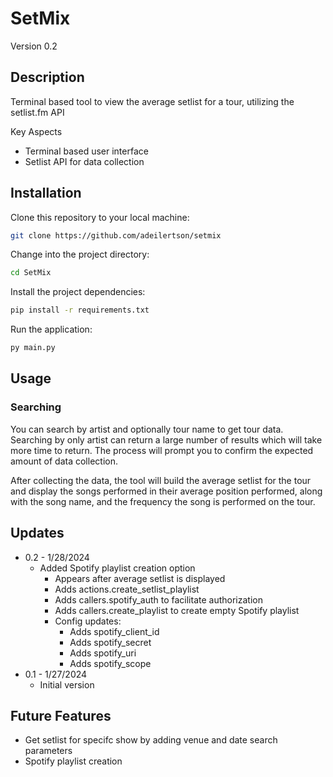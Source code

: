 # SetMix
Version 0.2

## Description
Terminal based tool to view the average setlist for a tour, utilizing the setlist.fm API

Key Aspects
- Terminal based user interface
- Setlist API for data collection


## Installation
Clone this repository to your local machine:
```bash
git clone https://github.com/adeilertson/setmix
```

Change into the project directory:

```bash
cd SetMix
```

Install the project dependencies:

```bash
pip install -r requirements.txt
```

Run the application:

```bash
py main.py
```


## Usage

### Searching
You can search by artist and optionally tour name to get tour data. Searching by only artist can
return a large number of results which will take more time to return. The process will prompt you
to confirm the expected amount of data collection.

After collecting the data, the tool will build the average setlist for the tour and display the
songs performed in their average position performed, along with the song name, and the frequency
the song is performed on the tour.

## Updates
- 0.2 - 1/28/2024
    - Added Spotify playlist creation option
        - Appears after average setlist is displayed
        - Adds actions.create_setlist_playlist
        - Adds callers.spotify_auth to facilitate authorization
        - Adds callers.create_playlist to create empty Spotify playlist
        - Config updates:
            - Adds spotify_client_id
            - Adds spotify_secret
            - Adds spotify_uri
            - Adds spotify_scope
- 0.1 - 1/27/2024
    - Initial version

## Future Features
- Get setlist for specifc show by adding venue and date search parameters
- Spotify playlist creation